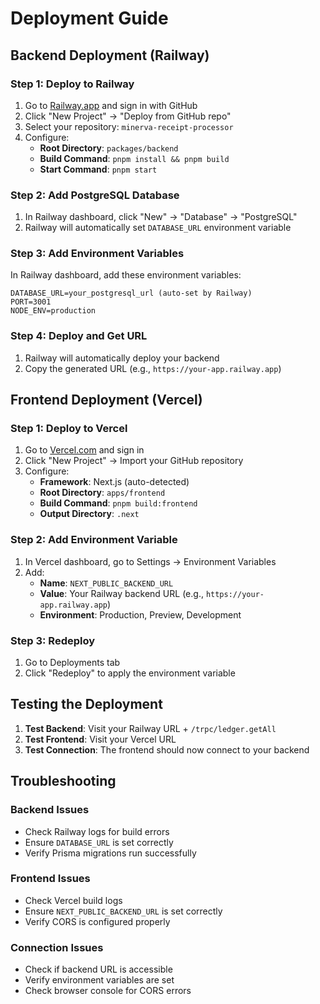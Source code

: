 # Deployment Guide

## Backend Deployment (Railway)

### Step 1: Deploy to Railway
1. Go to [Railway.app](https://railway.app) and sign in with GitHub
2. Click "New Project" → "Deploy from GitHub repo"
3. Select your repository: `minerva-receipt-processor`
4. Configure:
   - **Root Directory**: `packages/backend`
   - **Build Command**: `pnpm install && pnpm build`
   - **Start Command**: `pnpm start`

### Step 2: Add PostgreSQL Database
1. In Railway dashboard, click "New" → "Database" → "PostgreSQL"
2. Railway will automatically set `DATABASE_URL` environment variable

### Step 3: Add Environment Variables
In Railway dashboard, add these environment variables:
```
DATABASE_URL=your_postgresql_url (auto-set by Railway)
PORT=3001
NODE_ENV=production
```

### Step 4: Deploy and Get URL
1. Railway will automatically deploy your backend
2. Copy the generated URL (e.g., `https://your-app.railway.app`)

## Frontend Deployment (Vercel)

### Step 1: Deploy to Vercel
1. Go to [Vercel.com](https://vercel.com) and sign in
2. Click "New Project" → Import your GitHub repository
3. Configure:
   - **Framework**: Next.js (auto-detected)
   - **Root Directory**: `apps/frontend`
   - **Build Command**: `pnpm build:frontend`
   - **Output Directory**: `.next`

### Step 2: Add Environment Variable
1. In Vercel dashboard, go to Settings → Environment Variables
2. Add:
   - **Name**: `NEXT_PUBLIC_BACKEND_URL`
   - **Value**: Your Railway backend URL (e.g., `https://your-app.railway.app`)
   - **Environment**: Production, Preview, Development

### Step 3: Redeploy
1. Go to Deployments tab
2. Click "Redeploy" to apply the environment variable

## Testing the Deployment

1. **Test Backend**: Visit your Railway URL + `/trpc/ledger.getAll`
2. **Test Frontend**: Visit your Vercel URL
3. **Test Connection**: The frontend should now connect to your backend

## Troubleshooting

### Backend Issues
- Check Railway logs for build errors
- Ensure `DATABASE_URL` is set correctly
- Verify Prisma migrations run successfully

### Frontend Issues
- Check Vercel build logs
- Ensure `NEXT_PUBLIC_BACKEND_URL` is set correctly
- Verify CORS is configured properly

### Connection Issues
- Check if backend URL is accessible
- Verify environment variables are set
- Check browser console for CORS errors 